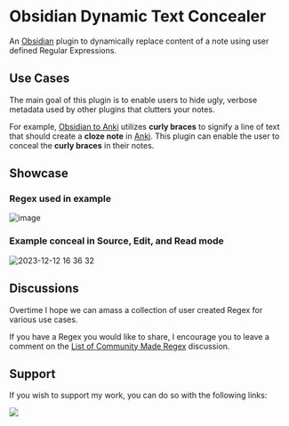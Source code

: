 # Obsidian Dynamic Text Concealer

An [Obsidian](https://obsidian.md) plugin to dynamically replace content of a note using user defined Regular Expressions.

## Use Cases

The main goal of this plugin is to enable users to hide ugly, verbose metadata used by other plugins that clutters your notes.

For example, [Obsidian to Anki](https://github.com/Pseudonium/Obsidian_to_Anki/wiki/Cloze-formatting) utilizes **curly braces** to signify a line of text that should create a **cloze note** in [Anki](https://docs.ankiweb.net/editing.html#cloze-deletion). This plugin can enable the user to conceal the **curly braces** in their notes.

## Showcase

### Regex used in example

![image](https://github.com/mattcoleanderson/obsidian-dynamic-text-concealer/assets/49250378/b97faaf7-ed7d-4ab7-b4a8-cfb9d0bfbb39)

### Example conceal in Source, Edit, and Read mode

![2023-12-12 16 36 32](https://github.com/mattcoleanderson/obsidian-dynamic-text-concealer/assets/49250378/e00604c3-21b6-43cf-82cb-a015439253c9)

## Discussions

Overtime I hope we can amass a collection of user created Regex for various use cases.

If you have a Regex you would like to share, I encourage you to leave a comment on 
the [List of Community Made Regex](https://github.com/mattcoleanderson/obsidian-dynamic-text-concealer/discussions/19) discussion.

## Support

If you wish to support my work, you can do so with the following links:

<!-- Buy Me a Coffee embedded button -->
<a href="https://www.buymeacoffee.com/mattcoleanderson"><img src="https://img.buymeacoffee.com/button-api/?text=Buy me a coffee&emoji=&slug=mattcoleanderson&button_colour=40DCA5&font_colour=ffffff&font_family=Inter&outline_colour=000000&coffee_colour=FFDD00" /></a>

